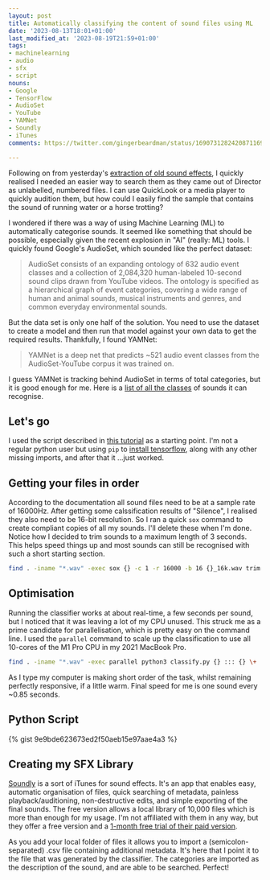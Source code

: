 ```yaml
---
layout: post
title: Automatically classifying the content of sound files using ML
date: '2023-08-13T18:01+01:00'
last_modified_at: '2023-08-19T21:59+01:00'
tags:
- machinelearning
- audio
- sfx
- script
nouns:
- Google
- TensorFlow
- AudioSet
- YouTube
- YAMNet
- Soundly
- iTunes
comments: https://twitter.com/gingerbeardman/status/1690731282420871169

---
```


Following on from yesterday's [extraction of old sound effects](/2023/08/12/extracting-sounds-from-macromedia-director-files/), I quickly realised I needed an easier way to search them as they came out of Director as unlabelled, numbered files. I can use QuickLook or a media player to quickly audition them, but how could I easily find the sample that contains the sound of running water or a horse trotting?

I wondered if there was a way of using Machine Learning (ML) to automatically categorise sounds. It seemed like something that should be possible, especially given the recent explosion in "AI" (really: ML) tools. I quickly found Google's AudioSet, which sounded like the perfect dataset:

> AudioSet consists of an expanding ontology of 632 audio event classes and a collection of 2,084,320 human-labeled 10-second sound clips drawn from YouTube videos. The ontology is specified as a hierarchical graph of event categories, covering a wide range of human and animal sounds, musical instruments and genres, and common everyday environmental sounds.

But the data set is only one half of the solution. You need to use the dataset to create a model and then run that model against your own data to get the required results. Thankfully, I found YAMNet:

> YAMNet is a deep net that predicts ~521 audio event classes from the AudioSet-YouTube corpus it was trained on. 

I guess YAMNet is tracking behind AudioSet in terms of total categories, but it is good enough for me. Here is a [list of all the classes](https://github.com/tensorflow/models/blob/master/research/audioset/yamnet/yamnet_class_map.csv) of sounds it can recognise.

## Let's go

I used the script described in [this tutorial](https://www.tensorflow.org/hub/tutorials/yamnet) as a starting point. I'm not a regular python user but using `pip` to [install tensorflow](https://www.tensorflow.org/install), along with any other missing imports, and after that it ...just worked.

## Getting your files in order

According to the documentation all sound files need to be at a sample rate of 16000Hz. After getting some calssification results of "Silence", I realised they also need to be 16-bit resolution. So I ran a quick `sox` command to create compliant copies of all my sounds. I'll delete these when I'm done. Notice how I decided to trim sounds to a maximum length of 3 seconds. This helps speed things up and most sounds can still be recognised with such a short starting section.

```sh
find . -iname "*.wav" -exec sox {} -c 1 -r 16000 -b 16 {}_16k.wav trim 0 00:03 \;
```

## Optimisation

Running the classifier works at about real-time, a few seconds per sound, but I noticed that it was leaving a lot of my CPU unused. This struck me as a prime candidate for parallelisation, which is pretty easy on the command line. I used the `parallel` command to scale up the classification to use all 10-cores of the M1 Pro CPU in my 2021 MacBook Pro.

```sh
find . -iname "*.wav" -exec parallel python3 classify.py {} ::: {} \+
```

As I type my computer is making short order of the task, whilst remaining perfectly responsive, if a little warm. Final speed for me is one sound every ~0.85 seconds.

## Python Script

{% gist 9e9bde623673ed2f50aeb15e97aae4a3 %}

## Creating my SFX Library

[Soundly](https://getsoundly.com) is a sort of iTunes for sound effects. It's an app that enables easy, automatic organisation of files, quick searching of metadata, painless playback/auditioning, non-destructive edits, and simple exporting of the final sounds. The free version allows a local library of 10,000 files which is more than enough for my usage. I'm not affiliated with them in any way, but they offer a free version and a [1-month free trial of their paid version](https://getsoundly.com/news/soundly-promo-code-free/).

As you add your local folder of files it allows you to import a (semicolon-separated) .csv file containing additional metadata. It's here that I point it to the file that was generated by the classifier. The categories are imported as the description of the sound, and are able to be searched. Perfect!
